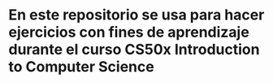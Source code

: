 # En este repositorio se usa para hacer ejercicios con fines de aprendizaje durante el curso CS50x Introduction to Computer Science  

